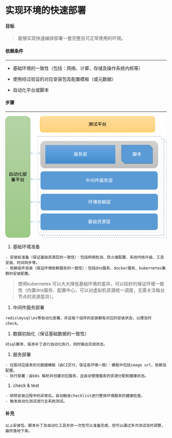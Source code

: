 # 实现环境的快速部署

#### 目标

> 能够实现快速编排部署一套完整且可正常使用的环境。

#### 依赖条件

---

* 基础环境的一致性（包括：网络、计算、存储及操作系统内核等）

* 使用经过验证的对应安装包及配置模板（或元数据）

* 自动化平台或脚本

#### 步骤

---

![](/assets/deploy.png)

1. 基础环境准备

```
- 安装前准备（保证基础资源层的一致性）：包括网络检测、防火墙配置、系统内核升级、工具安装、时间同步等。
- 依赖组件安装（保证环境依赖服务的一致性）：包括dns服务、docker服务、kubernetes集群的安装配置。
```

> 使用kubernetes 可以大大降低基础环境的差异，可以较好的保证环境一致性（内置dns服务、配置中心，可以对虚拟机资源统一调度，无需关注每台节点的资源差异）。

1. 中间件服务部署

```
redis\mysql\es等自动化部署，并且每个组件的安装都有对应的安装状态，以便及时check。
```

1. 数据初始化（保证基础数据的一致性）

```
对sql脚本、版本补丁进行自动化执行，同时输出完成状态。
```

1. 服务部署

```
- 拉取对应版本的元数据模板（由CI交付，保证各环境一致）：模板中包括image url、依赖及配置。
- 执行部署：由k8s 解析并创建对应服务，且自动管理服务的资源分配和健康状态。
```

1. check & test

```
- 排除安装过程中的异常后，自动触发checklist进行整体环境服务的健康检查。
- 触发自动化测试进行全系统测试。
```

#### 补充

```
以上安装包、脚本补丁及自动化工具并非一次性可以准备完成，但可以通过多次测试及时调整，最终落地下来。
```



